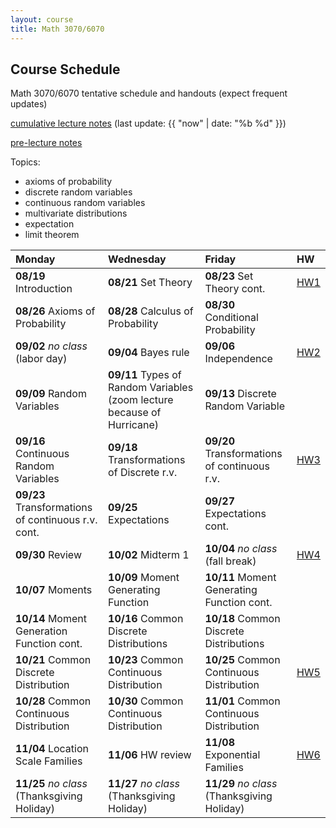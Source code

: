 ```yaml
---
layout: course
title: Math 3070/6070
---
```


## Course Schedule

Math 3070/6070 tentative schedule and handouts (expect frequent updates)

[cumulative lecture notes](../notes/combined.pdf) (last update: {{ "now" | date: "%b %d" }})

[pre-lecture notes](../notes/current.pdf)


<!---->

Topics:

- axioms of probability
- discrete random variables
- continuous random variables
- multivariate distributions
- expectation
- limit theorem


| Monday | Wednesday | Friday | HW |
|:-----------|:-----------|:------------|:---|
| **08/19** Introduction | **08/21** Set Theory  | **08/23** Set Theory cont.  | [HW1](../HW/HW1/HW1.pdf) |
| **08/26** Axioms of Probability | **08/28** Calculus of Probability | **08/30** Conditional Probability | |
| **09/02** _no class_ (labor day) | **09/04** Bayes rule | **09/06** Independence | [HW2](../HW/HW1.5/HW2.pdf) |
| **09/09** Random Variables | **09/11** Types of Random Variables (zoom lecture because of Hurricane) | **09/13** Discrete Random Variable | |
| **09/16** Continuous Random Variables | **09/18** Transformations of Discrete r.v. | **09/20** Transformations of continuous r.v. | [HW3](../HW/HW2/HW3.pdf) |
| **09/23** Transformations of continuous r.v. cont. | **09/25** Expectations | **09/27** Expectations cont. | |
| **09/30** Review | **10/02** Midterm 1 | **10/04** _no class_ (fall break) | [HW4](../HW/HW4/HW4.pdf) |
| **10/07** Moments | **10/09** Moment Generating Function | **10/11** Moment Generating Function cont. | |
| **10/14** Moment Generation Function cont. | **10/16** Common Discrete Distributions | **10/18** Common Discrete Distributions| |
| **10/21** Common Discrete Distribution | **10/23** Common Continuous Distribution | **10/25** Common Continuous Distribution | [HW5](../HW/HW5/HW5.pdf) |
| **10/28** Common Continuous Distribution | **10/30** Common Continuous Distribution | **11/01** Common Continuous Distribution | |
| **11/04** Location Scale Families | **11/06** HW review | **11/08** Exponential Families | [HW6](../HW/HW6/HW6.pdf) |
| **11/25** _no class_ (Thanksgiving Holiday) | **11/27** _no class_ (Thanksgiving Holiday) | **11/29** _no class_ (Thanksgiving Holiday) | |
